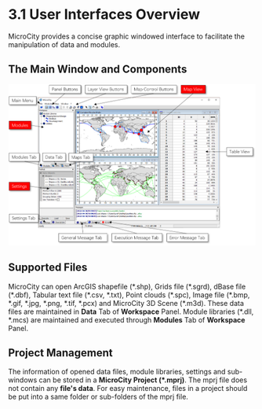 # 3.1 User Interfaces Overview
MicroCity provides a concise graphic windowed interface to facilitate the manipulation of data and modules. 
## The Main Window and Components
![Screenshot](imgs/main_window.png)
## Supported Files
MicroCity can open ArcGIS shapefile (\*.shp), Grids file (\*.sgrd), dBase file (\*.dbf), Tabular text file (\*.csv, \*.txt), Point clouds (\*.spc), Image file (\*.bmp, \*.gif, \*.jpg, \*.png, \*.tif, \*.pcx) and MicroCity 3D Scene (\*.m3d). These data files are maintained in **Data** Tab of **Workspace** Panel. Module libraries (\*.dll, \*.mcs) are maintained and executed through **Modules** Tab of **Workspace** Panel. 
## Project Management
The information of opened data files, module libraries, settings and sub-windows can be stored in a **MicroCity Project (\*.mprj)**. The mprj file does not contain any **file's data**. For easy maintenance, files in a project should be put into a same folder or sub-folders of the mprj file.
